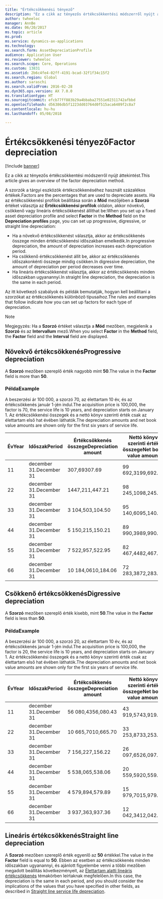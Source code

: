 ```yaml
---
title: "Értékcsökkenési tényező"
description: "Ez a cikk az tényezős értékcsökkentési módszerről nyújt áttekintést."
author: twheeloc
manager: AnnBe
ms.date: 06/20/2017
ms.topic: article
ms.prod: 
ms.service: dynamics-ax-applications
ms.technology: 
ms.search.form: AssetDepreciationProfile
audience: Application User
ms.reviewer: twheeloc
ms.search.scope: Core, Operations
ms.custom: 13831
ms.assetid: 2b6c4fe4-02ff-4191-bcad-32f1f34c15f2
ms.search.region: Global
ms.author: saraschi
ms.search.validFrom: 2016-02-28
ms.dyn365.ops.version: AX 7.0.0
ms.translationtype: HT
ms.sourcegitcommit: efcb77ff883b29a4bbaba27551e02311742afbbd
ms.openlocfilehash: d56386db5f1223dd03764d0f515aca6409f2c8a7
ms.contentlocale: hu-hu
ms.lasthandoff: 05/08/2018

---
```


# <a name="factor-depreciation"></a><span data-ttu-id="b61df-103">Értékcsökkenési tényező</span><span class="sxs-lookup"><span data-stu-id="b61df-103">Factor depreciation</span></span>

[!include [banner](../includes/banner.md)]

<span data-ttu-id="b61df-104">Ez a cikk az tényezős értékcsökkentési módszerről nyújt áttekintést.</span><span class="sxs-lookup"><span data-stu-id="b61df-104">This article gives an overview of the factor depreciation method.</span></span>

<span data-ttu-id="b61df-105">A szorzók a tárgyi eszközök értékcsökkenéséhez használt százalékos értékek.</span><span class="sxs-lookup"><span data-stu-id="b61df-105">Factors are the percentages that are used to depreciate assets.</span></span> <span data-ttu-id="b61df-106">Ha az értékcsökkenési profilok beállítása során a **Mód** mezőjében a **Szorzó** értéket választja az **Értékcsökkenési profilok** oldalon, akkor növekvő, csökkenő vagy lineáris értékcsökkenést állíthat be:</span><span class="sxs-lookup"><span data-stu-id="b61df-106">When you set up a fixed asset depreciation profile and select **Factor** in the **Method** field on the **Depreciation profiles** page, you can set up progressive, digressive, or straight line depreciation:</span></span>

-   <span data-ttu-id="b61df-107">Ha a növekvő értékcsökkenést választja, akkor az értékcsökkenés összege minden értékcsökkenési időszakban emelkedik.</span><span class="sxs-lookup"><span data-stu-id="b61df-107">In progressive depreciation, the amount of depreciation increases each depreciation period.</span></span>
-   <span data-ttu-id="b61df-108">Ha csökkenő értékcsökkenést állít be, akkor az értékcsökkenés időszakonkénti összege mindig csökken.</span><span class="sxs-lookup"><span data-stu-id="b61df-108">In digressive depreciation, the amount of depreciation per period decreases over time.</span></span>
-   <span data-ttu-id="b61df-109">Ha lineáris értékcsökkenést választja, akkor az értékcsökkenés minden időszakban ugyanannyi.</span><span class="sxs-lookup"><span data-stu-id="b61df-109">In straight line depreciation, the depreciation is the same in each period.</span></span>

<span data-ttu-id="b61df-110">Az itt következő szabályok és példák bemutatják, hogyan kell beállítani a szorzókat az értékcsökkenés különböző típusaihoz.</span><span class="sxs-lookup"><span data-stu-id="b61df-110">The rules and examples that follow indicate how you can set up factors for each type of depreciation.</span></span> 

> [!NOTE] 
> <span data-ttu-id="b61df-111">Megjegyzés: Ha a **Szorzó** értéket választja a **Mód** mezőben, megjelenik a **Szorzó** és az **Intervallum** mező.</span><span class="sxs-lookup"><span data-stu-id="b61df-111">When you select **Factor** in the **Method** field, the **Factor** field and the **Interval** field are displayed.</span></span>

## <a name="progressive-depreciation"></a><span data-ttu-id="b61df-112">Növekvő értékcsökkenés</span><span class="sxs-lookup"><span data-stu-id="b61df-112">Progressive depreciation</span></span>
<span data-ttu-id="b61df-113">A **Szorzó** mezőben szereplő érték nagyobb mint **50**.</span><span class="sxs-lookup"><span data-stu-id="b61df-113">The value in the **Factor** field is more than **50**.</span></span>

### <a name="example"></a><span data-ttu-id="b61df-114">Példa</span><span class="sxs-lookup"><span data-stu-id="b61df-114">Example</span></span>

<span data-ttu-id="b61df-115">A beszerzési ár 100 000, a szorzó 70, az élettartam 10 év, és az értékcsökkenés január 1-jén indul.</span><span class="sxs-lookup"><span data-stu-id="b61df-115">The acquisition price is 100,000, the factor is 70, the service life is 10 years, and depreciation starts on January 1.</span></span> <span data-ttu-id="b61df-116">Az értékcsökkenési összegek és a nettó könyv szerinti érték csak az élettartam első hat évében láthatók.</span><span class="sxs-lookup"><span data-stu-id="b61df-116">The depreciation amounts and net book value amounts are shown only for the first six years of service life.</span></span>

| <span data-ttu-id="b61df-117">Év</span><span class="sxs-lookup"><span data-stu-id="b61df-117">Year</span></span> | <span data-ttu-id="b61df-118">Időszak</span><span class="sxs-lookup"><span data-stu-id="b61df-118">Period</span></span>      | <span data-ttu-id="b61df-119">Értékcsökkenés összege</span><span class="sxs-lookup"><span data-stu-id="b61df-119">Depreciation amount</span></span> | <span data-ttu-id="b61df-120">Nettó könyv szerinti érték összege</span><span class="sxs-lookup"><span data-stu-id="b61df-120">Net book value amount</span></span> |
|------|-------------|---------------------|-----------------------|
| <span data-ttu-id="b61df-121">1</span><span class="sxs-lookup"><span data-stu-id="b61df-121">1</span></span>    | <span data-ttu-id="b61df-122">december 31.</span><span class="sxs-lookup"><span data-stu-id="b61df-122">December 31</span></span> | <span data-ttu-id="b61df-123">307,69</span><span class="sxs-lookup"><span data-stu-id="b61df-123">307.69</span></span>              | <span data-ttu-id="b61df-124">99 692,31</span><span class="sxs-lookup"><span data-stu-id="b61df-124">99,692.31</span></span>             |
| <span data-ttu-id="b61df-125">2</span><span class="sxs-lookup"><span data-stu-id="b61df-125">2</span></span>    | <span data-ttu-id="b61df-126">december 31.</span><span class="sxs-lookup"><span data-stu-id="b61df-126">December 31</span></span> | <span data-ttu-id="b61df-127">1447,21</span><span class="sxs-lookup"><span data-stu-id="b61df-127">1,447.21</span></span>            | <span data-ttu-id="b61df-128">98 245,10</span><span class="sxs-lookup"><span data-stu-id="b61df-128">98,245.10</span></span>             |
| <span data-ttu-id="b61df-129">3</span><span class="sxs-lookup"><span data-stu-id="b61df-129">3</span></span>    | <span data-ttu-id="b61df-130">december 31.</span><span class="sxs-lookup"><span data-stu-id="b61df-130">December 31</span></span> | <span data-ttu-id="b61df-131">3 104,50</span><span class="sxs-lookup"><span data-stu-id="b61df-131">3,104.50</span></span>            | <span data-ttu-id="b61df-132">95 140,60</span><span class="sxs-lookup"><span data-stu-id="b61df-132">95,140.60</span></span>             |
| <span data-ttu-id="b61df-133">4</span><span class="sxs-lookup"><span data-stu-id="b61df-133">4</span></span>    | <span data-ttu-id="b61df-134">december 31.</span><span class="sxs-lookup"><span data-stu-id="b61df-134">December 31</span></span> | <span data-ttu-id="b61df-135">5 150,21</span><span class="sxs-lookup"><span data-stu-id="b61df-135">5,150.21</span></span>            | <span data-ttu-id="b61df-136">89 990,39</span><span class="sxs-lookup"><span data-stu-id="b61df-136">89,990.39</span></span>             |
| <span data-ttu-id="b61df-137">5</span><span class="sxs-lookup"><span data-stu-id="b61df-137">5</span></span>    | <span data-ttu-id="b61df-138">december 31.</span><span class="sxs-lookup"><span data-stu-id="b61df-138">December 31</span></span> | <span data-ttu-id="b61df-139">7 522,95</span><span class="sxs-lookup"><span data-stu-id="b61df-139">7,522.95</span></span>            | <span data-ttu-id="b61df-140">82 467,44</span><span class="sxs-lookup"><span data-stu-id="b61df-140">82,467.44</span></span>             |
| <span data-ttu-id="b61df-141">6</span><span class="sxs-lookup"><span data-stu-id="b61df-141">6</span></span>    | <span data-ttu-id="b61df-142">december 31.</span><span class="sxs-lookup"><span data-stu-id="b61df-142">December 31</span></span> | <span data-ttu-id="b61df-143">10 184,06</span><span class="sxs-lookup"><span data-stu-id="b61df-143">10,184.06</span></span>           | <span data-ttu-id="b61df-144">72 283,38</span><span class="sxs-lookup"><span data-stu-id="b61df-144">72,283.38</span></span>             |

## <a name="digressive-depreciation"></a><span data-ttu-id="b61df-145">Csökkenő értékcsökkenés</span><span class="sxs-lookup"><span data-stu-id="b61df-145">Digressive depreciation</span></span>
<span data-ttu-id="b61df-146">A **Szorzó** mezőben szereplő érték kisebb, mint **50**.</span><span class="sxs-lookup"><span data-stu-id="b61df-146">The value in the **Factor** field is less than **50**.</span></span>

### <a name="example"></a><span data-ttu-id="b61df-147">Példa</span><span class="sxs-lookup"><span data-stu-id="b61df-147">Example</span></span>

<span data-ttu-id="b61df-148">A beszerzési ár 100 000, a szorzó 20, az élettartam 10 év, és az értékcsökkenés január 1-jén indul.</span><span class="sxs-lookup"><span data-stu-id="b61df-148">The acquisition price is 100,000, the factor is 20, the service life is 10 years, and depreciation starts on January 1.</span></span> <span data-ttu-id="b61df-149">Az értékcsökkenési összegek és a nettó könyv szerinti érték csak az élettartam első hat évében láthatók.</span><span class="sxs-lookup"><span data-stu-id="b61df-149">The depreciation amounts and net book value amounts are shown only for the first six years of service life.</span></span>

| <span data-ttu-id="b61df-150">Év</span><span class="sxs-lookup"><span data-stu-id="b61df-150">Year</span></span> | <span data-ttu-id="b61df-151">Időszak</span><span class="sxs-lookup"><span data-stu-id="b61df-151">Period</span></span>      | <span data-ttu-id="b61df-152">Értékcsökkenés összege</span><span class="sxs-lookup"><span data-stu-id="b61df-152">Depreciation amount</span></span> | <span data-ttu-id="b61df-153">Nettó könyv szerinti érték összege</span><span class="sxs-lookup"><span data-stu-id="b61df-153">Net book value amount</span></span> |
|------|-------------|---------------------|-----------------------|
| <span data-ttu-id="b61df-154">1</span><span class="sxs-lookup"><span data-stu-id="b61df-154">1</span></span>    | <span data-ttu-id="b61df-155">december 31.</span><span class="sxs-lookup"><span data-stu-id="b61df-155">December 31</span></span> | <span data-ttu-id="b61df-156">56 080,43</span><span class="sxs-lookup"><span data-stu-id="b61df-156">56,080.43</span></span>           | <span data-ttu-id="b61df-157">43 919,57</span><span class="sxs-lookup"><span data-stu-id="b61df-157">43,919.57</span></span>             |
| <span data-ttu-id="b61df-158">2</span><span class="sxs-lookup"><span data-stu-id="b61df-158">2</span></span>    | <span data-ttu-id="b61df-159">december 31.</span><span class="sxs-lookup"><span data-stu-id="b61df-159">December 31</span></span> | <span data-ttu-id="b61df-160">10 665,70</span><span class="sxs-lookup"><span data-stu-id="b61df-160">10,665.70</span></span>           | <span data-ttu-id="b61df-161">33 253,87</span><span class="sxs-lookup"><span data-stu-id="b61df-161">33,253.87</span></span>             |
| <span data-ttu-id="b61df-162">3</span><span class="sxs-lookup"><span data-stu-id="b61df-162">3</span></span>    | <span data-ttu-id="b61df-163">december 31.</span><span class="sxs-lookup"><span data-stu-id="b61df-163">December 31</span></span> | <span data-ttu-id="b61df-164">7 156,22</span><span class="sxs-lookup"><span data-stu-id="b61df-164">7,156.22</span></span>            | <span data-ttu-id="b61df-165">26 097,65</span><span class="sxs-lookup"><span data-stu-id="b61df-165">26,097.65</span></span>             |
| <span data-ttu-id="b61df-166">4</span><span class="sxs-lookup"><span data-stu-id="b61df-166">4</span></span>    | <span data-ttu-id="b61df-167">december 31.</span><span class="sxs-lookup"><span data-stu-id="b61df-167">December 31</span></span> | <span data-ttu-id="b61df-168">5 538,06</span><span class="sxs-lookup"><span data-stu-id="b61df-168">5,538.06</span></span>            | <span data-ttu-id="b61df-169">20 559,59</span><span class="sxs-lookup"><span data-stu-id="b61df-169">20,559.59</span></span>             |
| <span data-ttu-id="b61df-170">5</span><span class="sxs-lookup"><span data-stu-id="b61df-170">5</span></span>    | <span data-ttu-id="b61df-171">december 31.</span><span class="sxs-lookup"><span data-stu-id="b61df-171">December 31</span></span> | <span data-ttu-id="b61df-172">4 579,89</span><span class="sxs-lookup"><span data-stu-id="b61df-172">4,579.89</span></span>            | <span data-ttu-id="b61df-173">15 979,70</span><span class="sxs-lookup"><span data-stu-id="b61df-173">15,979.70</span></span>             |
| <span data-ttu-id="b61df-174">6</span><span class="sxs-lookup"><span data-stu-id="b61df-174">6</span></span>    | <span data-ttu-id="b61df-175">december 31.</span><span class="sxs-lookup"><span data-stu-id="b61df-175">December 31</span></span> | <span data-ttu-id="b61df-176">3 937,36</span><span class="sxs-lookup"><span data-stu-id="b61df-176">3,937.36</span></span>            | <span data-ttu-id="b61df-177">12 042,34</span><span class="sxs-lookup"><span data-stu-id="b61df-177">12,042.34</span></span>             |

## <a name="straight-line-depreciation"></a><span data-ttu-id="b61df-178">Lineáris értékcsökkenés</span><span class="sxs-lookup"><span data-stu-id="b61df-178">Straight line depreciation</span></span>
<span data-ttu-id="b61df-179">A **Szorzó** mezőben szereplő érték egyenlő az **50** értékkel.</span><span class="sxs-lookup"><span data-stu-id="b61df-179">The value in the **Factor** field is equal to **50**.</span></span> <span data-ttu-id="b61df-180">Ebben az esetben az értékcsökkenés minden időszakban ugyanannyi, és ajánlott figyelembe venni a többi mezőben megadott beállítás következményeit, az [Élettartam alatti lineáris értékcsökkenés](straight-line-service-life-depreciation.md) témakörben leírtaknak megfelelően.</span><span class="sxs-lookup"><span data-stu-id="b61df-180">In this case, the depreciation is the same in each period, and you should consider the implications of the values that you have specified in other fields, as described in [Straight line service life depreciation](straight-line-service-life-depreciation.md).</span></span>




